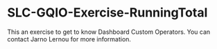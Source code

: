 # SLC-GQIO-Exercise-RunningTotal

This an exercise to get to know Dashboard Custom Operators. You can contact Jarno Lernou for more information.
